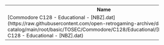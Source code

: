 <table>
<tr><th>Name</th><th>Size</th></tr>
<tr><td>
[Commodore C128 - Educational - [NBZ].dat](https://raw.githubusercontent.com/open-retrogaming-archive/dat-catalog/main/root/basic/TOSEC/Commodore/C128/Educational/[NBZ]/Commodore C128 - Educational - [NBZ].dat)
</td><td>936</td></tr>
</table>

